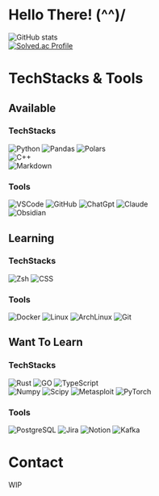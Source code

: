# Hello There! (^^)/
![GitHub stats](https://github-readme-stats.vercel.app/api?username=chisatochan&show_icons=true&theme=dracula&hide_title=true)</br>
[![Solved.ac Profile](http://mazassumnida.wtf/api/v2/generate_badge?boj=anonymousffff)](https://solved.ac/anonymousffff/)
# TechStacks & Tools
## Available
### TechStacks
![Python](https://img.shields.io/badge/Python-3776AB.svg?&style=for-the-badge&logo=Python&logoColor=white) 
![Pandas](https://img.shields.io/badge/Pandas-150458.svg?&style=for-the-badge&logo=Pandas&logoColor=white)
![Polars](https://img.shields.io/badge/Polars-0075FF.svg?&style=for-the-badge&logo=Polars&logoColor=white)</br>
![C++](https://img.shields.io/badge/C++-00599C.svg?&style=for-the-badge&logo=Cplusplus&logoColor=white)</br>
![Markdown](https://img.shields.io/badge/Markdown-FFFFFF.svg?&style=for-the-badge&logo=Markdown&logoColor=black)
### Tools
![VSCode](https://img.shields.io/badge/Visual_Studio_Code-007ACC?style=flat-square&logo=Visual_Studio_Code&logoColor=white)
![GitHub](https://img.shields.io/badge/GitHub-181717?style=flat-square&logo=GitHub&logoColor=white)
![ChatGpt](https://img.shields.io/badge/ChatGpt-181818?style=flat-square&logo=OpenAi&logoColor=white)
![Claude](https://img.shields.io/badge/Claude-D97757?style=flat-square&logo=Claude&logoColor=black)</br>
![Obsidian](https://img.shields.io/badge/Obsidian-7C3AED?style=flat-square&logo=obsidian&logoColor=black)
## Learning
### TechStacks
![Zsh](https://img.shields.io/badge/Zsh-090909.svg?&style=for-the-badge&logo=Zsh&logoColor=white)
![CSS](https://img.shields.io/badge/CSS-3178C6.svg?&style=for-the-badge&logo=Css&logoColor=white)
### Tools
![Docker](https://img.shields.io/badge/Docker-1868DB?style=flat-square&logo=Docker&logoColor=white)
![Linux](https://img.shields.io/badge/Linux-FCC624?style=flat-square&logo=linux&logoColor=black)
![ArchLinux](https://img.shields.io/badge/ArchLinux-0088CC?style=flat-square&logo=ArchLinux&logoColor=white)
![Git](https://img.shields.io/badge/Git-F05133?style=flat-square&logo=Git&logoColor=white)
## Want To Learn
### TechStacks
![Rust](https://img.shields.io/badge/Rust-000000.svg?&style=for-the-badge&logo=Rust&logoColor=white)
![GO](https://img.shields.io/badge/GO-00ADD8.svg?&style=for-the-badge&logo=GO&logoColor=white)
![TypeScript](https://img.shields.io/badge/TypeScript-3178C6.svg?&style=for-the-badge&logo=TypeScript&logoColor=white)</br>
![Numpy](https://img.shields.io/badge/Numpy-013243.svg?&style=for-the-badge&logo=Numpy&logoColor=white)
![Scipy](https://img.shields.io/badge/Scipy-003786.svg?&style=for-the-badge&logo=Scipy&logoColor=white)
![Metasploit](https://img.shields.io/badge/Metasploit-3258E2.svg?&style=for-the-badge&logo=Metasploit&logoColor=white)
![PyTorch](https://img.shields.io/badge/PyTorch-EF4B28.svg?&style=for-the-badge&logo=PyTorch&logoColor=white)
### Tools
![PostgreSQL](https://img.shields.io/badge/PostgreSQL-336791?style=flat-square&logo=PostgreSQL&logoColor=white)
![Jira](https://img.shields.io/badge/Jira-1868DB?style=flat-square&logo=Jira&logoColor=white)
![Notion](https://img.shields.io/badge/Notion-000000?style=flat-square&logo=Notion&logoColor=white)
![Kafka](https://img.shields.io/badge/Kafka-000000?style=flat-square)
# Contact
WIP


<!--
**chisatochan/chisatochan** is a ✨ _special_ ✨ repository because its `README.md` (this file) appears on your GitHub profile.

Here are some ideas to get you started:

- 🔭 I’m currently working on ...
- 🌱 I’m currently learning ...
- 👯 I’m looking to collaborate on ...
- 🤔 I’m looking for help with ...
- 💬 Ask me about ...
- 📫 How to reach me: ...
- 😄 Pronouns: ...
- ⚡ Fun fact: ...
-->
